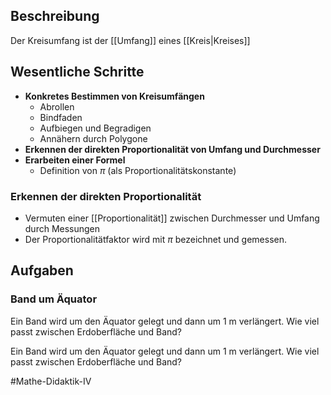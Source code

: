 ## Beschreibung
Der Kreisumfang ist der [[Umfang]] eines [[Kreis|Kreises]]

## Wesentliche Schritte
- **Konkretes Bestimmen von Kreisumfängen**
	- Abrollen
	- Bindfaden
	- Aufbiegen und Begradigen
	- Annähern durch Polygone
- **Erkennen der direkten Proportionalität von Umfang und Durchmesser**
- **Erarbeiten einer Formel**
	- Definition von $\pi$ (als Proportionalitätskonstante)

### Erkennen der direkten Proportionalität
- Vermuten einer [[Proportionalität]] zwischen Durchmesser und Umfang durch Messungen
- Der Proportionalitätfaktor wird mit $\pi$ bezeichnet und gemessen.


## Aufgaben
### Band um Äquator
Ein Band wird um den Äquator gelegt und dann um 1 m verlängert. Wie viel passt zwischen Erdoberfläche und Band?

Ein Band wird um den Äquator gelegt und dann um 1 m verlängert. Wie viel passt zwischen Erdoberfläche und Band?

#Mathe-Didaktik-IV 